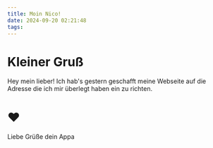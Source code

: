 ```yaml
---
title: Moin Nico!
date: 2024-09-20 02:21:48
tags:
---
```


# Kleiner Gruß

Hey mein lieber! 
Ich hab's gestern geschafft meine Webseite auf die Adresse die ich mir überlegt haben ein zu richten.

# ❤️

Liebe Grüße
dein Appa
